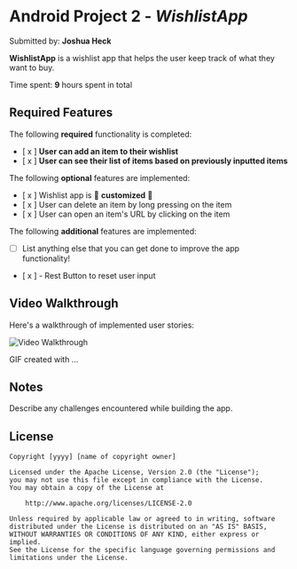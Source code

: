 # Android Project 2 - *WishlistApp*

Submitted by: **Joshua Heck**

**WishlistApp** is a wishlist app that helps the user keep track of what they want to buy.

Time spent: **9** hours spent in total

## Required Features

The following **required** functionality is completed:

- [ x ] **User can add an item to their wishlist**
- [ x ] **User can see their list of items based on previously inputted items**

The following **optional** features are implemented:

- [ x ] Wishlist app is 🎨 **customized** 🎨
- [ x ] User can delete an item by long pressing on the item
- [ x ] User can open an item's URL by clicking on the item

The following **additional** features are implemented:

* [ ] List anything else that you can get done to improve the app functionality!
* [ x ] - Rest Button to reset user input

## Video Walkthrough

Here's a walkthrough of implemented user stories:

<img src='http://i.imgur.com/link/to/your/gif/file.gif' title='Video Walkthrough' width='' alt='Video Walkthrough' />

<!-- Replace this with whatever GIF tool you used! -->
GIF created with ...  
<!-- Recommended tools:
[Kap](https://getkap.co/) for macOS
[ScreenToGif](https://www.screentogif.com/) for Windows
[peek](https://github.com/phw/peek) for Linux. -->

## Notes

Describe any challenges encountered while building the app.

## License

    Copyright [yyyy] [name of copyright owner]

    Licensed under the Apache License, Version 2.0 (the "License");
    you may not use this file except in compliance with the License.
    You may obtain a copy of the License at

        http://www.apache.org/licenses/LICENSE-2.0

    Unless required by applicable law or agreed to in writing, software
    distributed under the License is distributed on an "AS IS" BASIS,
    WITHOUT WARRANTIES OR CONDITIONS OF ANY KIND, either express or implied.
    See the License for the specific language governing permissions and
    limitations under the License.
